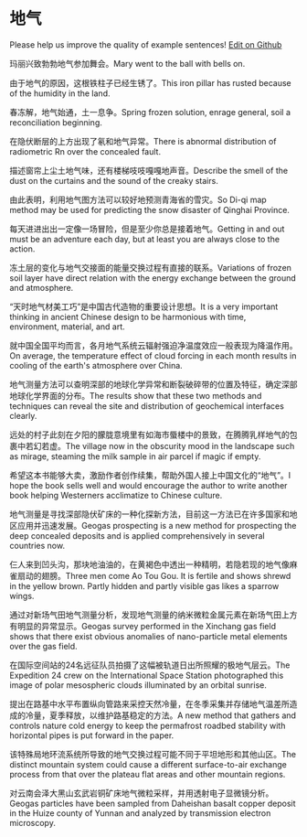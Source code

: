 # 地气

Please help us improve the quality of example sentences! [Edit on Github](https://github.com/jiyushe/jiyu-example-sentence-source/blob/main/chinese/diqi_1.md)

<p><span class="chinese">玛丽兴致勃勃地气参加舞会。</span><span class="english">Mary went to the ball with bells on.</span></p>

<p><span class="chinese">由于地气的原因，这根铁柱子已经生锈了。</span><span class="english">This iron pillar has rusted because of the humidity in the land.</span></p>

<p><span class="chinese">春冻解，地气始通，土一息争。</span><span class="english">Spring frozen solution, enrage general, soil a reconciliation beginning.</span></p>

<p><span class="chinese">在隐伏断层的上方出现了氡和地气异常。</span><span class="english">There is abnormal distribution of radiometric Rn over the concealed fault.</span></p>

<p><span class="chinese">描述窗帘上尘土地气味，还有楼梯吱吱嘎嘎地声音。</span><span class="english">Describe the smell of the dust on the curtains and the sound of the creaky stairs.</span></p>

<p><span class="chinese">由此表明，利用地气图方法可以较好地预测青海省的雪灾。</span><span class="english">So Di-qi map method may be used for predicting the snow disaster of Qinghai Province.</span></p>

<p><span class="chinese">每天进进出出一定像一场冒险，但是至少你总是接着地气。</span><span class="english">Getting in and out must be an adventure each day, but at least you are always close to the action.</span></p>

<p><span class="chinese">冻土层的变化与地气交接面的能量交换过程有直接的联系。</span><span class="english">Variations of frozen soil layer have direct relation with the energy exchange between the ground and atmosphere.</span></p>

<p><span class="chinese">“天时地气材美工巧”是中国古代造物的重要设计思想。</span><span class="english">It is a very important thinking in ancient Chinese design to be harmonious with time, environment, material, and art.</span></p>

<p><span class="chinese">就中国全国平均而言，各月地气系统云辐射强迫净温度效应一般表现为降温作用。</span><span class="english">On average, the temperature effect of cloud forcing in each month results in cooling of the earth's atmosphere over China.</span></p>

<p><span class="chinese">地气测量方法可以查明深部的地球化学异常和断裂破碎带的位置及特征，确定深部地球化学界面的分布。</span><span class="english">The results show that these two methods and techniques can reveal the site and distribution of geochemical interfaces clearly.</span></p>

<p><span class="chinese">远处的村子此刻在夕阳的朦胧意境里有如海市蜃楼中的景致，在腾腾乳样地气的包裹中若幻若虚。</span><span class="english">The village now in the obscurity mood in the landscape such as mirage, steaming the milk sample in air parcel if magic if empty.</span></p>

<p><span class="chinese">希望这本书能够大卖，激励作者创作续集，帮助外国人接上中国文化的“地气”。</span><span class="english">I hope the book sells well and would encourage the author to write another book helping Westerners acclimatize to Chinese culture.</span></p>

<p><span class="chinese">地气测量是寻找深部隐伏矿床的一种化探新方法，目前这一方法已在许多国家和地区应用并迅速发展。</span><span class="english">Geogas prospecting is a new method for prospecting the deep concealed deposits and is applied comprehensively in several countries now.</span></p>

<p><span class="chinese">仨人来到凹头沟，那块地油油的，在黄褐色中透出一种精明，若隐若现的地气像麻雀扇动的翅膀。</span><span class="english">Three men come Ao Tou Gou. It is fertile and shows shrewd in the yellow brown. Partly hidden and partly visible gas likes a sparrow wings.</span></p>

<p><span class="chinese">通过对新场气田地气测量分析，发现地气测量的纳米微粒金属元素在新场气田上方有明显的异常显示。</span><span class="english">Geogas survey performed in the Xinchang gas field shows that there exist obvious anomalies of nano-particle metal elements over the gas field.</span></p>

<p><span class="chinese">在国际空间站的24名远征队员拍摄了这幅被轨道日出所照耀的极地气层云。</span><span class="english">The Expedition 24 crew on the International Space Station photographed this image of polar mesospheric clouds illuminated by an orbital sunrise.</span></p>

<p><span class="chinese">提出在路基中水平布置纵向管路来采控天然冷量，在冬季采集并存储地气温差所造成的冷量，夏季释放，以维护路基稳定的方法。</span><span class="english">A new method that gathers and controls nature cold energy to keep the permafrost roadbed stability with horizontal pipes is put forward in the paper.</span></p>

<p><span class="chinese">该特殊局地环流系统所导致的地气交换过程可能不同于平坦地形和其他山区。</span><span class="english">The distinct mountain system could cause a different surface-to-air exchange process from that over the plateau flat areas and other mountain regions.</span></p>

<p><span class="chinese">对云南会泽大黑山玄武岩铜矿床地气微粒采样，并用透射电子显微镜分析。</span><span class="english">Geogas particles have been sampled from Daheishan basalt copper deposit in the Huize county of Yunnan and analyzed by transmission electron microscopy.</span></p>

